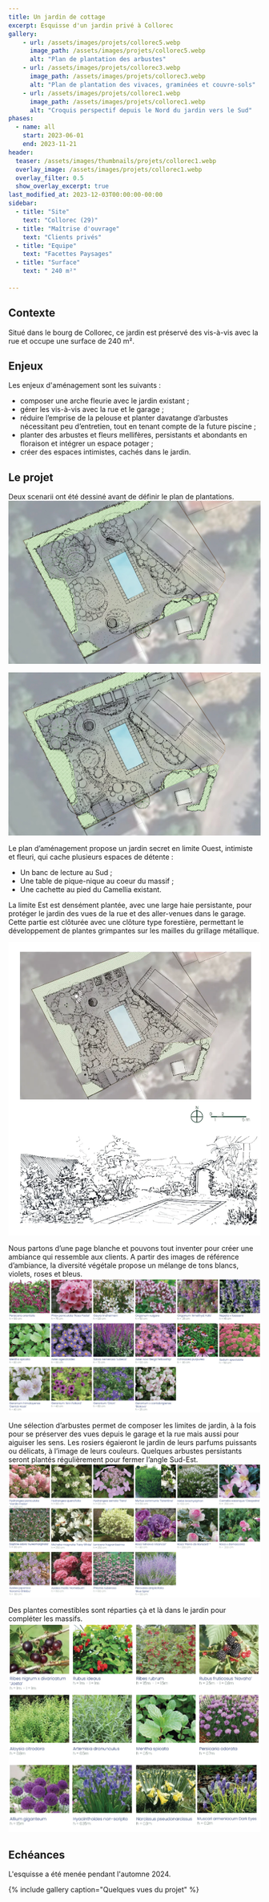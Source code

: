 ```yaml
---
title: Un jardin de cottage
excerpt: Esquisse d'un jardin privé à Collorec
gallery:
    - url: /assets/images/projets/collorec5.webp
      image_path: /assets/images/projets/collorec5.webp
      alt: "Plan de plantation des arbustes"
    - url: /assets/images/projets/collorec3.webp
      image_path: /assets/images/projets/collorec3.webp
      alt: "Plan de plantation des vivaces, graminées et couvre-sols"
    - url: /assets/images/projets/collorec1.webp
      image_path: /assets/images/projets/collorec1.webp
      alt: "Croquis perspectif depuis le Nord du jardin vers le Sud"
phases:
  - name: all
    start: 2023-06-01
    end: 2023-11-21
header:
  teaser: /assets/images/thumbnails/projets/collorec1.webp
  overlay_image: /assets/images/projets/collorec1.webp
  overlay_filter: 0.5
  show_overlay_excerpt: true
last_modified_at: 2023-12-03T00:00:00-00:00
sidebar:
  - title: "Site"
    text: "Collorec (29)"
  - title: "Maîtrise d'ouvrage"
    text: "Clients privés"
  - title: "Equipe"
    text: "Facettes Paysages"
  - title: "Surface"
    text: " 240 m²"

---
```

## Contexte

Situé dans le bourg de Collorec, ce jardin est préservé des vis-à-vis avec la rue et occupe une surface de 240 m².


## Enjeux

Les enjeux d'aménagement sont les suivants :
* composer une arche fleurie avec le jardin existant ; 
* gérer les vis-à-vis avec la rue et le garage ; 
* réduire l’emprise de la pelouse et planter davatange d’arbustes nécessitant peu d’entretien, tout en tenant compte de la future piscine ; 
* planter des arbustes et fleurs mellifères, persistants et abondants en floraison et intégrer un espace potager ; 
* créer des espaces intimistes, cachés dans le jardin.

## Le projet

Deux scenarii ont été dessiné avant de définir le plan de plantations.
![plan_scenario1](/assets/images/projets/collorecprojet1.webp)


![plan_scenario2](/assets/images/projets/collorecprojet2.webp)


Le plan d’aménagement propose un jardin secret en limite Ouest, intimiste et fleuri, qui cache plusieurs espaces de détente :
* Un banc de lecture au Sud ; 
* Une table de pique-nique au coeur du massif ; 
* Une cachette au pied du Camellia existant.

La limite Est est densément plantée, avec une large haie persistante, pour protéger le jardin des vues de la rue et des aller-venues dans le garage. 
Cette partie est clôturée avec une clôture type forestière, permettant le développement de plantes grimpantes sur les mailles du grillage métallique.

![plan_d'aménagement du jardin](/assets/images/projets/collorecprojet3.webp)


Nous partons d’une page blanche et pouvons tout inventer pour créer une ambiance qui ressemble aux clients. A partir des images de référence d’ambiance, la diversité végétale propose un mélange de tons blancs, violets, roses et bleus.
![palette végétale libre colorée et parfumée](/assets/images/projets/collorec2.webp)

Une sélection d’arbustes permet de composer les limites de jardin, à la fois pour se préserver des vues depuis le garage et la rue mais aussi pour aiguiser les sens. 
Les rosiers égaieront le jardin de leurs parfums puissants ou délicats, à l’image de leurs couleurs. Quelques arbustes persistants seront plantés régulièrement pour fermer l’angle Sud-Est.
![palette végétale arbustive](/assets/images/projets/collorec4.webp)

Des plantes comestibles sont réparties çà et là dans le jardin pour compléter les massifs.
![palette végétale arbustive](/assets/images/projets/collorec6.webp)

## Echéances

L'esquisse a été menée pendant l'automne 2024.

{% include gallery caption="Quelques vues du projet" %}
